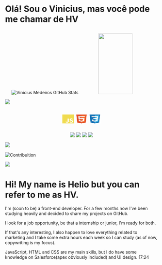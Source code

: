 # Olá! Sou o Vinicius, mas você pode me chamar de HV

## 

<div align="center">  
 <img width="49%" height="195px" src="https://github-readme-stats.vercel.app/api?username=helioaubarca&show_icons=true&theme=dracula" alt="Vinicius Medeiros GitHub Stats" /> 
  <img width="47%" height="200px" src="https://github-readme-stats.vercel.app/api/top-langs/?username=helioaubarca&layout=compact&hide_border=true&theme=dracula" />
</div>

![](https://i.imgur.com/waxVImv.png)

<div align="center" style="display: inline_block"><br>
  <img align="center" alt="JS" height="30" width="40" src="https://raw.githubusercontent.com/devicons/devicon/master/icons/javascript/javascript-plain.svg">
  <img align="center" alt="HTML" height="30" width="40" src="https://raw.githubusercontent.com/devicons/devicon/master/icons/html5/html5-original.svg">
  <img align="center" alt="CSS" height="30" width="40" src="https://raw.githubusercontent.com/devicons/devicon/master/icons/css3/css3-original.svg">
</div>

##

<div align="center"> 
  <a href="https://instagram.com/hvprogrammer" target="_blank"><img src="https://img.shields.io/badge/-Instagram-%23E4405F?style=for-the-badge&logo=instagram&logoColor=white" target="_blank"></a>
 <a href="https://discord.com/channels/@me/1029775959227891744" target="_blank"><img src="https://img.shields.io/badge/Discord-7289DA?style=for-the-badge&logo=discord&logoColor=white" target="_blank"></a> 
  <a href = "mailto:helioaubarca@gmail.com"><img src="https://img.shields.io/badge/-Gmail-%23333?style=for-the-badge&logo=gmail&logoColor=white" target="_blank"></a>
  <a href="https://www.linkedin.com/in/vinicius-m-89aa49176/" target="_blank"><img src="https://img.shields.io/badge/-LinkedIn-%230077B5?style=for-the-badge&logo=linkedin&logoColor=white" target="_blank"></a> 
 
  </div>

![](https://i.imgur.com/waxVImv.png)

![Contribuition](https://activity-graph.herokuapp.com/graph?username=helioaubarca&theme=dracula&hide_border=true&area=true)

![](https://i.imgur.com/waxVImv.png)

# Hi! My name is Helio but you can refer to me as HV.

I'm (soon to be) a front-end developer. For a few months now I've been studying heavily and decided to share my projects on GitHub.

I look for a job opportunity, be that a internship or junior, I'm ready for both. 

If that's any interesting, I also happen to love everything related to marketing and I take some extra hours each week so I can study (as of now, copywriting is my focus).

JavaScript, HTML and CSS are my main skills, but I do have some knowledge on Salesforce(apex obviously included) and UI design.
17:24




